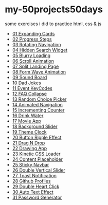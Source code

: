 # my-50projects50days

some exercises i did to practice html, css &amp; js

<ul>
  <li>
    <a href="https://babarkhuroo.github.io/my-50projects50days/01 Expanding Cards/" alt="01 Expanding Cards" >01 Expanding Cards</a>
  </li>
  <li>
    <a href="https://babarkhuroo.github.io/my-50projects50days/02 Progress Steps/" alt="02 Progress Steps" >02 Progress Steps</a>
  </li>
  <li>
    <a href="https://babarkhuroo.github.io/my-50projects50days/03 Rotating Navigation/" alt="03 Rotating Navigation" >03 Rotating Navigation</a>
  </li>
  <li>
    <a href="https://babarkhuroo.github.io/my-50projects50days/04 Hidden Search Widget/" alt="04 Hidden Search Widget" >04 Hidden Search Widget</a>
  </li>
  <li>
    <a href="https://babarkhuroo.github.io/my-50projects50days/05 Blurry Loading/" alt="05 Blurry Loading" >05 Blurry Loading</a>
  </li>
  <li>
    <a href="https://babarkhuroo.github.io/my-50projects50days/06 Scroll Animation/" alt="06 Scroll Animation" >06 Scroll Animation</a>
  </li>
  <li>
    <a href="https://babarkhuroo.github.io/my-50projects50days/07 Split Landing Page/" alt="07 Split Landing Page" >07 Split Landing Page</a>
  </li>
  <li>
    <a href="https://babarkhuroo.github.io/my-50projects50days/08 Form Wave Animation/" alt="08 Form Wave Animation" >08 Form Wave Animation</a>
  </li>
  <li>
    <a href="https://babarkhuroo.github.io/my-50projects50days/09 Sound Board/" alt="09 Sound Board" >09 Sound Board</a>
  </li>
  <li>
    <a href="https://babarkhuroo.github.io/my-50projects50days/10 Dad Jokes/" alt="10 Dad Jokes" >10 Dad Jokes</a>
  </li>
  <li>
    <a href="https://babarkhuroo.github.io/my-50projects50days/11 Event KeyCodes/" alt="11 Event KeyCodes" >11 Event KeyCodes</a>
  </li>
  <li>
    <a href="https://babarkhuroo.github.io/my-50projects50days/12 FAQ Collapse/" alt="12 FAQ Collapse" >12 FAQ Collapse</a>
  </li>
  <li>
    <a href="https://babarkhuroo.github.io/my-50projects50days/13 Random Choice Picker/" alt="13 Random Choice Picker" >13 Random Choice Picker</a>
  </li>
  <li>
    <a href="https://babarkhuroo.github.io/my-50projects50days/14 Animated Navigation/" alt="14 Animated Navigation" >14 Animated Navigation</a>
  </li>
  <li>
    <a href="https://babarkhuroo.github.io/my-50projects50days/15 Incrementing Counter/" alt="15 Incrementing Counter" >15 Incrementing Counter</a>
  </li>
  <li>
    <a href="https://babarkhuroo.github.io/my-50projects50days/16 Drink Water/" alt="16 Drink Water" >16 Drink Water</a>
  </li>
  <li>
    <a href="https://babarkhuroo.github.io/my-50projects50days/17 Movie App/" alt="17 Movie App" >17 Movie App</a>
  </li>
  <li>
    <a href="https://babarkhuroo.github.io/my-50projects50days/18 Background Slider/" alt="18 Background Slider" >18 Background Slider</a>
  </li>
  <li>
    <a href="https://babarkhuroo.github.io/my-50projects50days/19 Theme Clock/" alt="19 Theme Clock" >19 Theme Clock</a>
  </li>
  <li>
    <a href="https://babarkhuroo.github.io/my-50projects50days/20 Button Ripple Effect/" alt="20 Button Ripple Effect" >20 Button Ripple Effect</a>
  </li>
  <li>
    <a href="https://babarkhuroo.github.io/my-50projects50days/21 Drag N Drop/" alt="21 Drag N Drop" >21 Drag N Drop</a>
  </li>
  <li>
    <a href="https://babarkhuroo.github.io/my-50projects50days/22 Drawing App/" alt="22 Drawing App" >22 Drawing App</a>
  </li>
  <li>
    <a href="https://babarkhuroo.github.io/my-50projects50days/23 Kinetic CSS Loader/" alt="23 Kinetic CSS Loader" >23 Kinetic CSS Loader</a>
  </li>
  <li>
    <a href="https://babarkhuroo.github.io/my-50projects50days/24 Content Placeholder/" alt="24 Content Placeholder" >24 Content Placeholder</a>
  </li>
  <li>
    <a href="https://babarkhuroo.github.io/my-50projects50days/25 Sticky Navbar/" alt="25 Sticky Navbar" >25 Sticky Navbar</a>
  </li>
  <li>
    <a href="https://babarkhuroo.github.io/my-50projects50days/26 Double Vertical Slider/" alt="26 Double Vertical Slider" >26 Double Vertical Slider</a>
  </li>
  <li>
    <a href="https://babarkhuroo.github.io/my-50projects50days/27 Toast Notification/" alt="27 Toast Notification" >27 Toast Notification</a>
  </li>
  <li>
    <a href="https://babarkhuroo.github.io/my-50projects50days/28 Github Profiles/" alt="28 Github Profiles" >28 Github Profiles</a>
  </li>
  <li>
    <a href="https://babarkhuroo.github.io/my-50projects50days/29 Double Heart Click/" alt="29 Double Heart Click" >29 Double Heart Click</a>
  </li>
  <li>
    <a href="https://babarkhuroo.github.io/my-50projects50days/30 Auto Text Effect/" alt="30 Auto Text Effect" >30 Auto Text Effect</a>
  </li>
  <li>
    <a href="https://babarkhuroo.github.io/my-50projects50days/31 Password Generator/" alt="31 Password Generator" >31 Password Generator</a>
  </li>
</ul>
